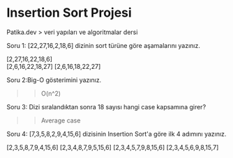 # Insertion Sort Projesi
Patika.dev > veri yapıları ve algoritmalar dersi 


Soru 1: [22,27,16,2,18,6]  dizinin sort türüne göre aşamalarını yazınız.

[2,27,16,22,18,6]   
[2,6,16,22,18,27]
[2,6,16,18,22,27]

Soru 2:Big-O gösterimini yazınız.
>>O(n^2)

Soru 3: Dizi sıralandıktan sonra 18 sayısı hangi case kapsamına girer? 
>>Average case

Soru 4: [7,3,5,8,2,9,4,15,6] dizisinin Insertion Sort'a göre ilk 4 adımını yazınız.

[2,3,5,8,7,9,4,15,6]
[2,3,4,8,7,9,5,15,6]
[2,3,4,5,7,9,8,15,6]
[2,3,4,5,6,9,8,15,7]
